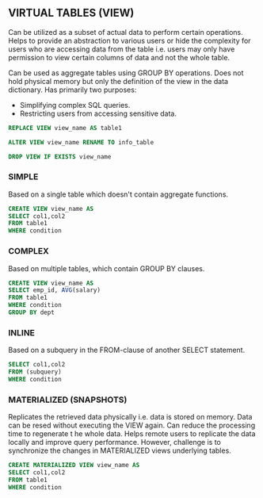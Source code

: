 ## VIRTUAL TABLES (VIEW)

Can be utilized as a subset of actual data to perform certain operations. Helps to provide an abstraction to various users or hide the complexity for users who are accessing data from the table i.e. users may only have permission to view certain columns of data and not the whole table.

Can be used as aggregate tables using GROUP BY operations. Does not hold physical memory but only the definition of the view in the data dictionary. Has primarily two purposes:

- Simplifying complex SQL queries.
- Restricting users from accessing sensitive data.

```sql
REPLACE VIEW view_name AS table1

ALTER VIEW view_name RENAME TO info_table

DROP VIEW IF EXISTS view_name
```

### SIMPLE

Based on a single table which doesn't contain aggregate functions.

```sql
CREATE VIEW view_name AS
SELECT col1,col2
FROM table1
WHERE condition
```

### COMPLEX

Based on multiple tables, which contain GROUP BY clauses.

```sql
CREATE VIEW view_name AS
SELECT emp_id, AVG(salary)
FROM table1
WHERE condition
GROUP BY dept
```

### INLINE

Based on a subquery in the FROM-clause of another SELECT statement.

```sql
SELECT col1,col2
FROM (subquery)
WHERE condition
```

### MATERIALIZED (SNAPSHOTS)

Replicates the retrieved data physically i.e. data is stored on memory. Data can be resed without executing the VIEW again. Can reduce the processing time to regenerate t he whole data. Helps remote users to replicate the data locally and improve query performance. However, challenge is to synchronize the changes in MATERIALIZED views underlying tables.

```sql
CREATE MATERIALIZED VIEW view_name AS
SELECT col1,col2
FROM table1
WHERE condition
```
